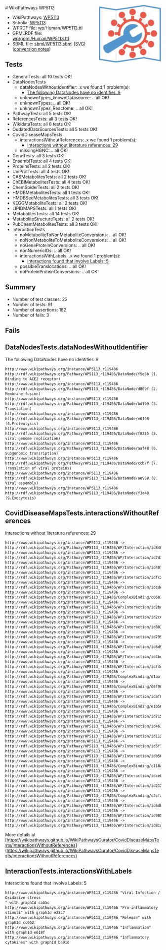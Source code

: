 <img style="float: right; width: 200px" src="../logo.png" />
# WikiPathways WP5113

* WikiPathways: [WP5113](https://identifiers.org/wikipathways:WP5113)
* Scholia: [WP5113](https://scholia.toolforge.org/wikipathways/WP5113)
* WPRDF file: [wp/Human/WP5113.ttl](../wp/Human/WP5113.ttl)
* GPMLRDF file: [wp/gpml/Human/WP5113.ttl](../wp/gpml/Human/WP5113.ttl)
* SBML file: [sbml/WP5113.sbml](../sbml/WP5113.sbml) ([SVG](../sbml/WP5113.svg)) ([conversion notes](../sbml/WP5113.txt))

## Tests
* GeneralTests: all 10 tests OK!
* DataNodesTests
    * dataNodesWithoutIdentifier: .x we found 1 problem(s):
        * [The following DataNodes have no identifier: 9](#d2d32fa8)
    * unknownTypes_knownDatasource: .. all OK!
    * unknownTypes: .. all OK!
    * unknownTypes_Reactome: .. all OK!
* PathwayTests: all 5 tests OK!
* ReferencesTests: all 3 tests OK!
* WikidataTests: all 8 tests OK!
* OudatedDataSourcesTests: all 5 tests OK!
* CovidDiseaseMapsTests
    * interactionsWithoutReferences: .x we found 1 problem(s):
        * [Interactions without literature references: 29](#9701cd09)
    * missingHGNC: .. all OK!
* GeneTests: all 3 tests OK!
* EnsemblTests: all 4 tests OK!
* ProteinsTests: all 2 tests OK!
* UniProtTests: all 4 tests OK!
* CASMetabolitesTests: all 2 tests OK!
* ChEBIMetabolitesTests: all 4 tests OK!
* ChemSpiderTests: all 2 tests OK!
* HMDBMetabolitesTests: all 1 tests OK!
* HMDBSecMetabolitesTests: all 3 tests OK!
* KEGGMetaboliteTests: all 2 tests OK!
* LIPIDMAPSTests: all 1 tests OK!
* MetabolitesTests: all 14 tests OK!
* MetaboliteStructureTests: all 2 tests OK!
* PubChemMetabolitesTests: all 3 tests OK!
* InteractionTests
    * noMetaboliteToNonMetaboliteConversions: .. all OK!
    * noNonMetaboliteToMetaboliteConversions: .. all OK!
    * noGeneProteinConversions: .. all OK!
    * nonNumericIDs: .. all OK!
    * interactionsWithLabels: .x we found 1 problem(s):
        * [Interactions found that involve Labels: 5](#630d267c)
    * possibleTranslocations: .. all OK!
    * noProteinProteinConversions: .. all OK!


## Summary

* Number of test classes: 22
* Number of tests: 91
* Number of assertions: 182
* Number of fails: 3

## Fails

<a name="d2d32fa8" />

## DataNodesTests.dataNodesWithoutIdentifier

The following DataNodes have no identifier: 9
```
http://www.wikipathways.org/instance/WP5113_r119486 http://rdf.wikipathways.org/Pathway/WP5113_r119486/DataNode/f5e6b (1. Binding to ACE2 receptor)
http://www.wikipathways.org/instance/WP5113_r119486 http://rdf.wikipathways.org/Pathway/WP5113_r119486/DataNode/d809f (2. Membrane fusion)
http://www.wikipathways.org/instance/WP5113_r119486 http://rdf.wikipathways.org/Pathway/WP5113_r119486/DataNode/bd199 (3. Translation)
http://www.wikipathways.org/instance/WP5113_r119486 http://rdf.wikipathways.org/Pathway/WP5113_r119486/DataNode/e0198 (4.Proteolysis)
http://www.wikipathways.org/instance/WP5113_r119486 http://rdf.wikipathways.org/Pathway/WP5113_r119486/DataNode/f8315 (5. viral genome replication)
http://www.wikipathways.org/instance/WP5113_r119486 http://rdf.wikipathways.org/Pathway/WP5113_r119486/DataNode/aaf48 (6. Subgenomic transription)
http://www.wikipathways.org/instance/WP5113_r119486 http://rdf.wikipathways.org/Pathway/WP5113_r119486/DataNode/ccb7f (7. Translation of viral proteins)
http://www.wikipathways.org/instance/WP5113_r119486 http://rdf.wikipathways.org/Pathway/WP5113_r119486/DataNode/ae968 (8. Viral assembly)
http://www.wikipathways.org/instance/WP5113_r119486 http://rdf.wikipathways.org/Pathway/WP5113_r119486/DataNode/f3a48 (9.Exocytosis)
```

<a name="9701cd09" />

## CovidDiseaseMapsTests.interactionsWithoutReferences

Interactions without literature references: 29
```
http://www.wikipathways.org/instance/WP5113_r119486 -> http://rdf.wikipathways.org/Pathway/WP5113_r119486/WP/Interaction/id84003b63
http://www.wikipathways.org/instance/WP5113_r119486 -> http://rdf.wikipathways.org/Pathway/WP5113_r119486/WP/Interaction/id7d319e35
http://www.wikipathways.org/instance/WP5113_r119486 -> http://rdf.wikipathways.org/Pathway/WP5113_r119486/WP/Interaction/id407b4cba
http://www.wikipathways.org/instance/WP5113_r119486 -> http://rdf.wikipathways.org/Pathway/WP5113_r119486/WP/Interaction/idfc2d23ef
http://www.wikipathways.org/instance/WP5113_r119486 -> http://rdf.wikipathways.org/Pathway/WP5113_r119486/WP/Interaction/idcdee20b6
http://www.wikipathways.org/instance/WP5113_r119486 -> http://rdf.wikipathways.org/Pathway/WP5113_r119486/ComplexBinding/c6501
http://www.wikipathways.org/instance/WP5113_r119486 -> http://rdf.wikipathways.org/Pathway/WP5113_r119486/WP/Interaction/id2ba69e50
http://www.wikipathways.org/instance/WP5113_r119486 -> http://rdf.wikipathways.org/Pathway/WP5113_r119486/WP/Interaction/id2ce067d0
http://www.wikipathways.org/instance/WP5113_r119486 -> http://rdf.wikipathways.org/Pathway/WP5113_r119486/WP/Interaction/id80337e77
http://www.wikipathways.org/instance/WP5113_r119486 -> http://rdf.wikipathways.org/Pathway/WP5113_r119486/WP/Interaction/id799a92c8
http://www.wikipathways.org/instance/WP5113_r119486 -> http://rdf.wikipathways.org/Pathway/WP5113_r119486/WP/Interaction/id6d9630e
http://www.wikipathways.org/instance/WP5113_r119486 -> http://rdf.wikipathways.org/Pathway/WP5113_r119486/WP/Interaction/id4bed82f3
http://www.wikipathways.org/instance/WP5113_r119486 -> http://rdf.wikipathways.org/Pathway/WP5113_r119486/WP/Interaction/idf4c13a25
http://www.wikipathways.org/instance/WP5113_r119486 -> http://rdf.wikipathways.org/Pathway/WP5113_r119486/ComplexBinding/d1aaf
http://www.wikipathways.org/instance/WP5113_r119486 -> http://rdf.wikipathways.org/Pathway/WP5113_r119486/ComplexBinding/d6f98
http://www.wikipathways.org/instance/WP5113_r119486 -> http://rdf.wikipathways.org/Pathway/WP5113_r119486/WP/Interaction/idaf8188bc
http://www.wikipathways.org/instance/WP5113_r119486 -> http://rdf.wikipathways.org/Pathway/WP5113_r119486/ComplexBinding/e1b56
http://www.wikipathways.org/instance/WP5113_r119486 -> http://rdf.wikipathways.org/Pathway/WP5113_r119486/WP/Interaction/id715b17be
http://www.wikipathways.org/instance/WP5113_r119486 -> http://rdf.wikipathways.org/Pathway/WP5113_r119486/WP/Interaction/id461dc676
http://www.wikipathways.org/instance/WP5113_r119486 -> http://rdf.wikipathways.org/Pathway/WP5113_r119486/WP/Interaction/id11298a73
http://www.wikipathways.org/instance/WP5113_r119486 -> http://rdf.wikipathways.org/Pathway/WP5113_r119486/WP/Interaction/id5f742b09
http://www.wikipathways.org/instance/WP5113_r119486 -> http://rdf.wikipathways.org/Pathway/WP5113_r119486/WP/Interaction/idb56611eb
http://www.wikipathways.org/instance/WP5113_r119486 -> http://rdf.wikipathways.org/Pathway/WP5113_r119486/ComplexBinding/c118a
http://www.wikipathways.org/instance/WP5113_r119486 -> http://rdf.wikipathways.org/Pathway/WP5113_r119486/WP/Interaction/idce0e5551
http://www.wikipathways.org/instance/WP5113_r119486 -> http://rdf.wikipathways.org/Pathway/WP5113_r119486/WP/Interaction/id212b2183
http://www.wikipathways.org/instance/WP5113_r119486 -> http://rdf.wikipathways.org/Pathway/WP5113_r119486/ComplexBinding/c2cfa
http://www.wikipathways.org/instance/WP5113_r119486 -> http://rdf.wikipathways.org/Pathway/WP5113_r119486/WP/Interaction/id6db3f655
http://www.wikipathways.org/instance/WP5113_r119486 -> http://rdf.wikipathways.org/Pathway/WP5113_r119486/WP/Interaction/id985cf82a
http://www.wikipathways.org/instance/WP5113_r119486 -> http://rdf.wikipathways.org/Pathway/WP5113_r119486/WP/Interaction/id81a62627
```

More details at [https://wikipathways.github.io/WikiPathwaysCurator/CovidDiseaseMapsTests/interactionsWithoutReferences](https://wikipathways.github.io/WikiPathwaysCurator/CovidDiseaseMapsTests/interactionsWithoutReferences)

<a name="630d267c" />

## InteractionTests.interactionsWithLabels

Interactions found that involve Labels: 5
```
http://www.wikipathways.org/instance/WP5113_r119486 "Viral Infection /
Oxidative stress
" with graphId cab5c
http://www.wikipathways.org/instance/WP5113_r119486 "Pro-inflammatory stimuli" with graphId e22c7
http://www.wikipathways.org/instance/WP5113_r119486 "Release" with graphId cc062
http://www.wikipathways.org/instance/WP5113_r119486 "Inflammation" with graphId e618f
http://www.wikipathways.org/instance/WP5113_r119486 "Inflammatory cytokines" with graphId ba91d
```

